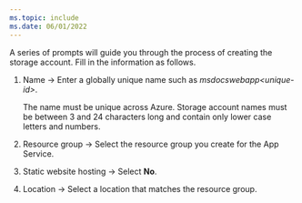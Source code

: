 ```yaml
---
ms.topic: include
ms.date: 06/01/2022
---
```


A series of prompts will guide you through the process of creating the storage account. Fill in the information as follows.

1. Name &rarr; Enter a globally unique name such as *msdocswebapp\<unique-id>*. 

   The name must be unique across Azure. Storage account names must be between 3 and 24 characters long and contain only lower case letters and numbers.

1. Resource group &rarr; Select the resource group you create for the App Service.

1. Static website hosting &rarr; Select **No**.

1. Location &rarr; Select a location that matches the resource group.
